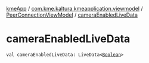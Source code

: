 [kmeApp](../../index.md) / [com.kme.kaltura.kmeapplication.viewmodel](../index.md) / [PeerConnectionViewModel](index.md) / [cameraEnabledLiveData](./camera-enabled-live-data.md)

# cameraEnabledLiveData

`val cameraEnabledLiveData: LiveData<`[`Boolean`](https://kotlinlang.org/api/latest/jvm/stdlib/kotlin/-boolean/index.html)`>`